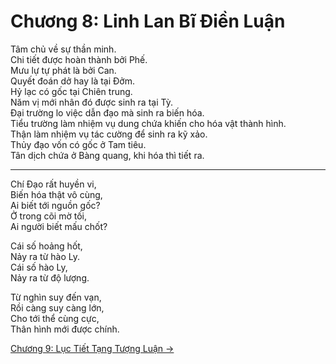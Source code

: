 # Chương 8: Linh Lan Bĩ Điền Luận

Tâm chủ về sự thần minh.  
Chi tiết được hoàn thành bởi Phế.  
Mưu lự tự phát là bởi Can.  
Quyết đoán dở hay là tại Đởm.  
Hỷ lạc có gốc tại Chiên trung.  
Năm vị mới nhân đó được sinh ra tại Tỳ.  
Đại trường lo việc dẫn đạo mà sinh ra biến hóa.  
Tiểu trường làm nhiệm vụ dung chứa khiến cho hóa vật thành hình.  
Thận làm nhiệm vụ tác cường để sinh ra kỹ xảo.  
Thủy đạo vốn có gốc ở Tam tiêu.  
Tân dịch chứa ở Bàng quang, khi hóa thì tiết ra.

***

Chí Đạo rất huyền vi,  
Biến hóa thật vô cùng,  
Ai biết tới nguồn gốc?  
Ở trong cõi mờ tối,  
Ai người biết mấu chốt?

Cái số hoảng hốt,  
Nảy ra từ hào Ly.  
Cái số hào Ly,  
Nảy ra từ độ lượng.

Từ nghìn suy đến vạn,  
Rồi càng suy càng lớn,  
Cho tới thể cùng cực,  
Thân hình mới được chính.

[Chương 9: Lục Tiết Tạng Tượng Luận &rarr;](https://github.com/thaicuc/sach-y-dich/blob/master/contents/09-luc-tiet-tang-tuong-luan.md)
